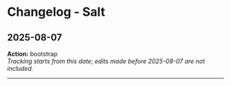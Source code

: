 # Changelog - Salt

## 2025-08-07
**Action:** bootstrap  
*Tracking starts from this date; edits made before 2025-08-07 are not included.*

---
